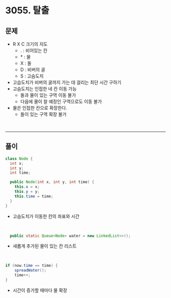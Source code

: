 # 3055. 탈출
## 문제
* R X C 크기의 지도
    * . : 비어있는 칸
    * \* : 물
    * X : 돌
    * D : 비버의 굴
    * S : 고슴도치
* 고습도치가 비버의 굴까지 가는 데 걸리는 최단 시간 구하기
* 고슴도치는 인접한 네 칸 이동 가능
    * 돌과 물이 있는 구역 이동 불가
    * 다음에 물이 찰 예정인 구역으로도 이동 불가
* 물은 인접한 칸으로 확장한다.
    * 돌이 있는 구역 확장 불가

<br>

---
## 풀이
``` java
class Node {
  int x;
  int y;
  int time;

  public Node(int x, int y, int time) {
    this.x = x;
    this.y = y;
    this.time = time;
  }
}
```
* 고슴도치가 이동한 칸의 좌표와 시간

<br>

``` java
  public static Queue<Node> water = new LinkedList<>();
```
* 새롭게 추가된 물이 있는 칸 리스트


<br>

``` java
if (now.time == time) {
    spreadWater();
    time++;
}
```
* 시간이 증가할 때마다 물 확장
